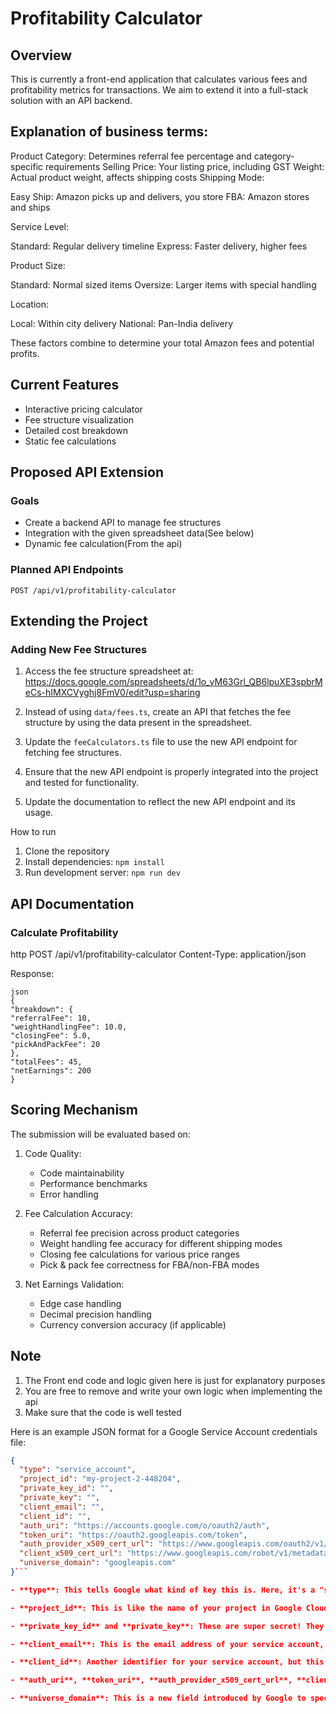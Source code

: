 # Profitability Calculator

## Overview
This is currently a front-end application that calculates various fees and profitability metrics for transactions. We aim to extend it into a full-stack solution with an API backend.

## Explanation of business terms:

Product Category: Determines referral fee percentage and category-specific requirements
Selling Price: Your listing price, including GST
Weight: Actual product weight, affects shipping costs
Shipping Mode:

Easy Ship: Amazon picks up and delivers, you store
FBA: Amazon stores and ships

Service Level:

Standard: Regular delivery timeline
Express: Faster delivery, higher fees

Product Size:

Standard: Normal sized items
Oversize: Larger items with special handling

Location:

Local: Within city delivery
National: Pan-India delivery

These factors combine to determine your total Amazon fees and potential profits.


## Current Features
- Interactive pricing calculator
- Fee structure visualization
- Detailed cost breakdown
- Static fee calculations

## Proposed API Extension

### Goals
- Create a backend API to manage fee structures
- Integration with the given spreadsheet data(See below)
- Dynamic fee calculation(From the api)

### Planned API Endpoints
```http
POST /api/v1/profitability-calculator
```

## Extending the Project

### Adding New Fee Structures

1. Access the fee structure spreadsheet at: https://docs.google.com/spreadsheets/d/1o_yM63Grl_QB6lpuXE3spbrMeCs-hIMXCVyghj8FmV0/edit?usp=sharing

2. Instead of using `data/fees.ts`, create an API that fetches the fee structure by using the data present in the spreadsheet.

3. Update the `feeCalculators.ts` file to use the new API endpoint for fetching fee structures.

4. Ensure that the new API endpoint is properly integrated into the project and tested for functionality.

5. Update the documentation to reflect the new API endpoint and its usage.

How to run

1. Clone the repository
2. Install dependencies: `npm install`
3. Run development server: `npm run dev`

## API Documentation

### Calculate Profitability
http
POST /api/v1/profitability-calculator
Content-Type: application/json

Response:
```
json
{
"breakdown": {
"referralFee": 10,
"weightHandlingFee": 10.0,
"closingFee": 5.0,
"pickAndPackFee": 20
},
"totalFees": 45,
"netEarnings": 200
}
```

## Scoring Mechanism

The submission will be evaluated based on:

1. Code Quality:
   - Code maintainability
   - Performance benchmarks
   - Error handling

2. Fee Calculation Accuracy:
   - Referral fee precision across product categories
   - Weight handling fee accuracy for different shipping modes
   - Closing fee calculations for various price ranges
   - Pick & pack fee correctness for FBA/non-FBA modes

3. Net Earnings Validation:
   - Edge case handling
   - Decimal precision handling
   - Currency conversion accuracy (if applicable)


## Note
1. The Front end code and logic given here is just for explanatory purposes
2. You are free to remove and write your own logic when implementing the api
3. Make sure that the code is well tested

Here is an example JSON format for a Google Service Account credentials file:

```json
{
  "type": "service_account",
  "project_id": "my-project-2-448204",
  "private_key_id": "",
  "private_key": "",
  "client_email": "",
  "client_id": "",
  "auth_uri": "https://accounts.google.com/o/oauth2/auth",
  "token_uri": "https://oauth2.googleapis.com/token",
  "auth_provider_x509_cert_url": "https://www.googleapis.com/oauth2/v1/certs",
  "client_x509_cert_url": "https://www.googleapis.com/robot/v1/metadata/x509/spreadsheetapi%40my-project-2-448204.iam.gserviceaccount.com",
  "universe_domain": "googleapis.com"
}```

- **type**: This tells Google what kind of key this is. Here, it's a "service_account" which means it's for an automated service, not a person.

- **project_id**: This is like the name of your project in Google Cloud. Here, it's "my-project-2-448204".

- **private_key_id** and **private_key**: These are super secret! They're like the unique codes that unlock your access to Google services. In real life, these would have long, secure strings here instead of being empty.

- **client_email**: This is the email address of your service account, which Google uses to recognize your application. In practice, this would be filled with something like `spreadsheetapi@my-project-2-448204.iam.gserviceaccount.com`.

- **client_id**: Another identifier for your service account, but this one is usually not needed for direct use in fetching data.

- **auth_uri**, **token_uri**, **auth_provider_x509_cert_url**, **client_x509_cert_url**: These are URLs where your application goes to get permission to access Google's services or to verify the identity of your service account. They're standard for Google services.

- **universe_domain**: This is a new field introduced by Google to specify which Google Cloud universe your project belongs to. Here, it's set to "googleapis.com".